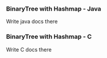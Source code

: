 ### BinaryTree with Hashmap - Java
Write java docs there

### BinaryTree with Hashmap - C
Write C docs there
